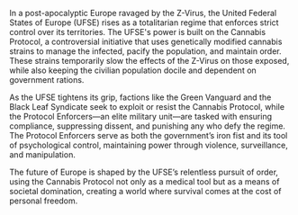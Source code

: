 
In a post-apocalyptic Europe ravaged by the Z-Virus, the United Federal States of Europe (UFSE) rises as a totalitarian regime that enforces strict control over its territories. The UFSE's power is built on the Cannabis Protocol, a controversial initiative that uses genetically modified cannabis strains to manage the infected, pacify the population, and maintain order. These strains temporarily slow the effects of the Z-Virus on those exposed, while also keeping the civilian population docile and dependent on government rations.

As the UFSE tightens its grip, factions like the Green Vanguard and the Black Leaf Syndicate seek to exploit or resist the Cannabis Protocol, while the Protocol Enforcers—an elite military unit—are tasked with ensuring compliance, suppressing dissent, and punishing any who defy the regime. The Protocol Enforcers serve as both the government’s iron fist and its tool of psychological control, maintaining power through violence, surveillance, and manipulation.

The future of Europe is shaped by the UFSE’s relentless pursuit of order, using the Cannabis Protocol not only as a medical tool but as a means of societal domination, creating a world where survival comes at the cost of personal freedom.
